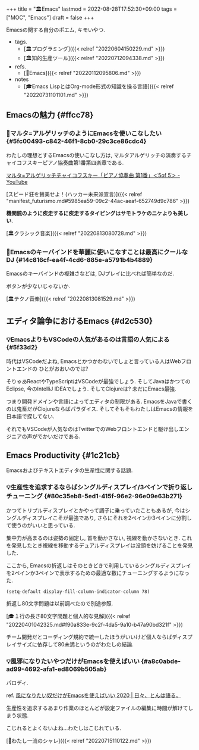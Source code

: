 +++
title = "🏛Emacs"
lastmod = 2022-08-28T17:52:30+09:00
tags = ["MOC", "Emacs"]
draft = false
+++

Emacsの関する自分のポエム, キモいやつ.

-   tags.
    -   [🏛プログラミング]({{< relref "20220604150229.md" >}})
    -   [🏛知的生産ツール]({{< relref "20220712094338.md" >}})
-   refs.
    -   [📝Emacs]({{< relref "20220112095806.md" >}})
-   notes
    -   [🎓Emacs LispとはOrg-mode形式の知識を操る言語]({{< relref "20220731101101.md" >}})


## Emacsの魅力 {#ffcc78}


### 🤔マルタ=アルゲリッチのようにEmacsを使いこなしたい {#5fc00493-c842-46f1-8cb0-29c3ce86cdc4}

わたしの理想とするEmacsの使いこなし方は, マルタアルゲリッチの演奏するチャイコフスキーピアノ協奏曲第1番第四楽章である.

[マルタ=アルゲリッチチャイコフスキー「ピアノ協奏曲 第1番」＜5of 5＞ - YouTube](https://www.youtube.com/watch?v=CX5Wr_Gx4B0)

[スピード狂を賛美せよ！(ハッカー未来派宣言)]({{< relref "manifest_futurismo.md#5985ea59-09c2-44ac-aeaf-652749d9c786" >}})

**機関銃のように疾走するに疾走するタイピングはサモトラケのニケよりも美しい**.

[🏛クラシック音楽]({{< relref "20220813080728.md" >}})


### 🤔Emacsのキーバインドを華麗に使いこなすことは最高にクールなDJ {#14c816cf-ea4f-4cd6-885e-a5791b4b4889}

Emacsのキーバインドの複雑さなどは, DJプレイに比べれば簡単なのだ.

ボタンが少ないじゃないか.

[🏛テクノ音楽]({{< relref "20220813081529.md" >}})


## エディタ論争におけるEmacs {#d2c530}


### 💡EmacsよりもVSCodeの人気があるのは言語の人気による {#5f33d2}

時代はVSCodeだよね, Emacsとかつかわないでしょと言っている人はWebフロントエンドの ひとがおおいのでは?

そりゃあReactやTypeScriptはVSCodeが最強でしょう. そしてJavaはかつてのEclipse, 今のIntelliJ IDEAでしょう. そしてClojureは? 未だにEmacs最強.

つまり開発ドメインや言語によってエディタの制限がある. EmacsをJavaで書くのは鬼畜だがClojureならばパラダイス. そしてそもそもわたしはEmacsの情報を日本語で探してない.

それでもVSCodeが人気なのはTwitterでのWebフロントエンドと駆け出しエンジニアの声がでかいだけである.


## Emacs Productivity {#1c21cb}

Emacsおよびテキストエディタの生産性に関する話題.


### 💡生産性を追求するならばシングルディスプレイ/3ペインで折り返しチューニング {#80c35eb8-5ed1-415f-96e2-96e09e63b271}

かつてトリプルディスプレイとかやって調子に乗っていたこともあるが, 今はシングルディスプレイこそが最強であり, さらにそれを2ペインか3ペインに分割して使うのがいいと思っている.

集中力が高まるのは姿勢の固定し, 首を動かさない, 視線を動かさないとき. これを発見したとき視線を移動するデュアルディスプレイは没頭を妨げることを発見した.

ここから, Emacsの折返しはそのときどきで利用しているシングルディスプレイを2ペインか3ペインで表示するための最適な数にチューニングするようになった.

```emacs-lisp
(setq-default display-fill-column-indicator-column 78)
```

折返し80文字問題は以前調べたので別途参照.

[🎓１行の長さ80文字問題と個人的な見解]({{< relref "20220401042325.md#f90a833e-9c2f-4da5-9a10-b47a90bd321f" >}})

チーム開発だとコーディング規約で統一したほうがいいけど個人ならばディスプレイサイズに依存して80未満というのがわたしの結論.


### 💡風邪になりたいやつだけがEmacsを使えばいい {#a8c0abde-ad99-4692-afa1-ed8069b505ab}

パロディ.

ref. [風になりたい奴だけがEmacsを使えばいい 2020 | 日々、とんは語る。](https://blog.tomoya.dev/posts/only-those-who-want-to-be-the-wind-should-use-emacs-2020/)

生産性を追求するあまり作業のほとんどが設定ファイルの編集に時間が解けてしまう状態.

こじれるとよくないよね...わたしはこじれている.

[🔖わたし一流のシャレ]({{< relref "20220715110122.md" >}})
